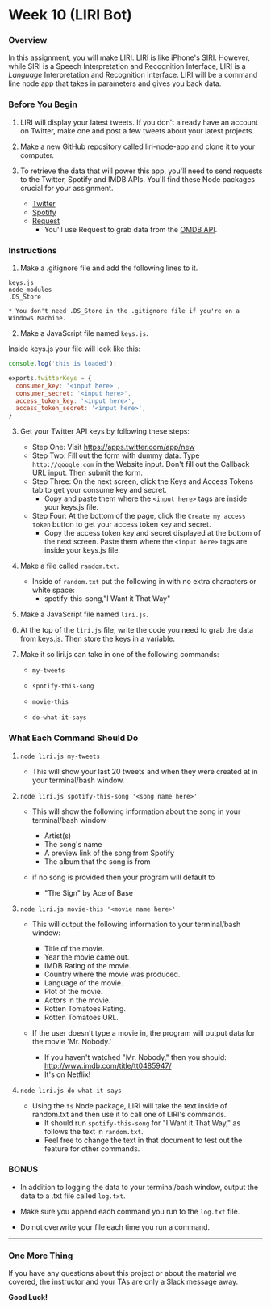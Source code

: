 # Week 10 (LIRI Bot)

### Overview
In this assignment, you will make LIRI. LIRI is like iPhone's SIRI. However, while SIRI is a Speech Interpretation and Recognition Interface, LIRI is a *Language* Interpretation and Recognition Interface. LIRI will be a command line node app that takes in parameters and gives you back data.

### Before You Begin

1. LIRI will display your latest tweets. If you don't already have an account on Twitter, make one and post a few tweets about your latest projects.

2. Make a new GitHub repository called liri-node-app and clone it to your computer.

3. To retrieve the data that will power this app, you'll need to send requests to the Twitter, Spotify and IMDB APIs. You'll find these Node packages crucial for your assignment.

	* [Twitter](https://www.npmjs.com/package/twitter)
	* [Spotify](https://www.npmjs.com/package/spotify)
	* [Request](https://www.npmjs.com/package/request)
		* You'll use Request to grab data from the [OMDB API](http://www.omdbapi.com).

### Instructions
1. Make a .gitignore file and add the following lines to it.

```
keys.js
node_modules
.DS_Store
```

	* You don't need .DS_Store in the .gitignore file if you're on a Windows Machine.

2. Make a JavaScript file named `keys.js`.

Inside keys.js your file will look like this:

``` JavaScript
console.log('this is loaded');

exports.twitterKeys = {
  consumer_key: '<input here>',
  consumer_secret: '<input here>',
  access_token_key: '<input here>',
  access_token_secret: '<input here>',
}

```
3. Get your Twitter API keys by following these steps:

	* Step One: Visit https://apps.twitter.com/app/new
	* Step Two: Fill out the form with dummy data. Type `http://google.com` in the Website input. Don't fill out the Callback URL input. Then submit the form.
	* Step Three: On the next screen, click the Keys and Access Tokens tab to get your consume key and secret. 
		* Copy and paste them where the `<input here>` tags are inside your keys.js file.
	* Step Four: At the bottom of the page, click the `Create my access token` button to get your access token key and secret. 
		* Copy the access token key and secret displayed at the bottom of the next screen. Paste them where the `<input here>` tags are inside your keys.js file.

4. Make a file called `random.txt`.

	* Inside of `random.txt` put the following in with no extra characters or white space:
		* spotify-this-song,"I Want it That Way"

5. Make a JavaScript file named `liri.js`.

6. At the top of the `liri.js` file, write the code you need to grab the data from keys.js. Then store the keys in a variable.

7. Make it so liri.js can take in one of the following commands:

	* `my-tweets`

	* `spotify-this-song`

	* `movie-this`

	* `do-what-it-says`

### What Each Command Should Do
1. `node liri.js my-tweets`
		
	* This will show your last 20 tweets and when they were created at in your terminal/bash window.

2. `node liri.js spotify-this-song '<song name here>'`

	* This will show the following information about the song in your terminal/bash window
		* Artist(s)
		* The song's name
		* A preview link of the song from Spotify
		* The album that the song is from

	* if no song is provided then your program will default to
		* "The Sign" by Ace of Base

3. `node liri.js movie-this '<movie name here>'`

	* This will output the following information to your terminal/bash window:

		* Title of the movie.
		* Year the movie came out.
		* IMDB Rating of the movie.
		* Country where the movie was produced.
		* Language of the movie.
		* Plot of the movie.
		* Actors in the movie.
		* Rotten Tomatoes Rating.
		* Rotten Tomatoes URL.

	* If the user doesn't type a movie in, the program will output data for the movie 'Mr. Nobody.'
		* If you haven't watched "Mr. Nobody," then you should: http://www.imdb.com/title/tt0485947/
		* It's on Netflix!

4. `node liri.js do-what-it-says`
	* Using the `fs` Node package, LIRI will take the text inside of random.txt and then use it to call one of LIRI's commands.
		* It should run `spotify-this-song` for "I Want it That Way," as follows the text in `random.txt`.
		* Feel free to change the text in that document to test out the feature for other commands.

### BONUS

* In addition to logging the data to your terminal/bash window, output the data to a .txt file called `log.txt`.

* Make sure you append each command you run to the `log.txt` file. 

* Do not overwrite your file each time you run a command.

-------
### One More Thing
If you have any questions about this project or about the material we covered, the instructor and your TAs are only a Slack message away.

**Good Luck!**

